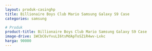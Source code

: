 ```yaml
---
layout: produk-casinghp
title: Billionaire Boys Club Mario Samsung Galaxy S9 Case
categories: samsung

# Produk
product-title: Billionaire Boys Club Mario Samsung Galaxy S9 Case
image-drive: 1WCbC6vYvuLI6tsMdApToSZiR4wv-Lxkc
harga: 90000
---
```

